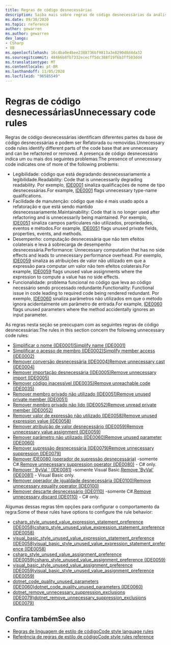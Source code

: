 ```yaml
---
title: Regras de código desnecessárias
description: Saiba mais sobre regras de código desnecessárias da análise de código
ms.date: 09/30/2020
ms.topic: reference
author: gewarren
ms.author: gewarren
dev_langs:
- CSharp
- VB
ms.openlocfilehash: 16c4ba0e4bee2388736bf9813a3e8290d8d4da32
ms.sourcegitcommit: 48466b8fb7332ececff5dc388f19f6b3ff503dd4
ms.translationtype: MT
ms.contentlocale: pt-BR
ms.lasthandoff: 11/05/2020
ms.locfileid: "96585549"
---
```

# <a name="unnecessary-code-rules"></a><span data-ttu-id="e97ad-103">Regras de código desnecessárias</span><span class="sxs-lookup"><span data-stu-id="e97ad-103">Unnecessary code rules</span></span>

<span data-ttu-id="e97ad-104">Regras de código desnecessárias identificam diferentes partes da base de código desnecessárias e podem ser Refatorada ou removidas.</span><span class="sxs-lookup"><span data-stu-id="e97ad-104">Unnecessary code rules identify different parts of the code base that are unnecessary and can be refactored or removed.</span></span> <span data-ttu-id="e97ad-105">A presença de código desnecessário indica um ou mais dos seguintes problemas:</span><span class="sxs-lookup"><span data-stu-id="e97ad-105">The presence of unnecessary code indicates one of more of the following problems:</span></span>

- <span data-ttu-id="e97ad-106">Legibilidade: código que está degradando desnecessariamente a legibilidade.</span><span class="sxs-lookup"><span data-stu-id="e97ad-106">Readability: Code that is unnecessarily degrading readability.</span></span> <span data-ttu-id="e97ad-107">Por exemplo, [IDE0001](ide0001.md) sinaliza qualificações de nome de tipo desnecessárias.</span><span class="sxs-lookup"><span data-stu-id="e97ad-107">For example, [IDE0001](ide0001.md) flags unnecessary type-name qualifications.</span></span>
- <span data-ttu-id="e97ad-108">Facilidade de manutenção: código que não é mais usado após a refatoração e que está sendo mantido desnecessariamente.</span><span class="sxs-lookup"><span data-stu-id="e97ad-108">Maintainability: Code that is no longer used after refactoring and is unnecessarily being maintained.</span></span> <span data-ttu-id="e97ad-109">Por exemplo, [IDE0051](ide0051.md) sinaliza campos particulares não utilizados, propriedades, eventos e métodos.</span><span class="sxs-lookup"><span data-stu-id="e97ad-109">For example, [IDE0051](ide0051.md) flags unused private fields, properties, events, and methods.</span></span>
- <span data-ttu-id="e97ad-110">Desempenho: computação desnecessária que não tem efeitos colaterais e leva à sobrecarga de desempenho desnecessária.</span><span class="sxs-lookup"><span data-stu-id="e97ad-110">Performance: Unnecessary computation that has no side effects and leads to unnecessary performance overhead.</span></span> <span data-ttu-id="e97ad-111">Por exemplo, [IDE0059](ide0059.md) sinaliza as atribuições de valor não utilizado em que a expressão para computar um valor não tem efeitos colaterais.</span><span class="sxs-lookup"><span data-stu-id="e97ad-111">For example, [IDE0059](ide0059.md) flags unused value assignments where the expression to compute a value has no side effects.</span></span>
- <span data-ttu-id="e97ad-112">Funcionalidade: problema funcional no código que leva ao código necessário sendo processado redundante.</span><span class="sxs-lookup"><span data-stu-id="e97ad-112">Functionality: Functional issue in code leading to required code being rendered redundant.</span></span> <span data-ttu-id="e97ad-113">Por exemplo, [IDE0060](ide0060.md) sinaliza parâmetros não utilizados em que o método ignora acidentalmente um parâmetro de entrada.</span><span class="sxs-lookup"><span data-stu-id="e97ad-113">For example, [IDE0060](ide0060.md) flags unused parameters where the method accidentally ignores an input parameter.</span></span>

<span data-ttu-id="e97ad-114">As regras nesta seção se preocupam com as seguintes regras de código desnecessárias:</span><span class="sxs-lookup"><span data-stu-id="e97ad-114">The rules in this section concern the following unnecessary code rules:</span></span>

- [<span data-ttu-id="e97ad-115">Simplificar o nome (IDE0001)</span><span class="sxs-lookup"><span data-stu-id="e97ad-115">Simplify name (IDE0001)</span></span>](ide0001.md)
- [<span data-ttu-id="e97ad-116">Simplificar o acesso de membro (IDE0002)</span><span class="sxs-lookup"><span data-stu-id="e97ad-116">Simplify member access (IDE0002)</span></span>](ide0002.md)
- [<span data-ttu-id="e97ad-117">Remover conversão desnecessária (IDE0004)</span><span class="sxs-lookup"><span data-stu-id="e97ad-117">Remove unnecessary cast (IDE0004)</span></span>](ide0004.md)
- [<span data-ttu-id="e97ad-118">Remover importação desnecessária (IDE0005)</span><span class="sxs-lookup"><span data-stu-id="e97ad-118">Remove unnecessary import (IDE0005)</span></span>](ide0005.md)
- [<span data-ttu-id="e97ad-119">Remover código inacessível (IDE0035)</span><span class="sxs-lookup"><span data-stu-id="e97ad-119">Remove unreachable code (IDE0035)</span></span>](ide0035.md)
- [<span data-ttu-id="e97ad-120">Remover membro privado não utilizado (IDE0051)</span><span class="sxs-lookup"><span data-stu-id="e97ad-120">Remove unused private member (IDE0051)</span></span>](ide0051.md)
- [<span data-ttu-id="e97ad-121">Remover membro privado não lido (IDE0052)</span><span class="sxs-lookup"><span data-stu-id="e97ad-121">Remove unread private member (IDE0052)</span></span>](ide0052.md)
- [<span data-ttu-id="e97ad-122">Remover valor de expressão não utilizado (IDE0058)</span><span class="sxs-lookup"><span data-stu-id="e97ad-122">Remove unused expression value (IDE0058)</span></span>](ide0058.md)
- [<span data-ttu-id="e97ad-123">Remover atribuição de valor desnecessário (IDE0059)</span><span class="sxs-lookup"><span data-stu-id="e97ad-123">Remove unnecessary value assignment (IDE0059)</span></span>](ide0059.md)
- [<span data-ttu-id="e97ad-124">Remover parâmetro não utilizado (IDE0060)</span><span class="sxs-lookup"><span data-stu-id="e97ad-124">Remove unused parameter (IDE0060)</span></span>](ide0060.md)
- [<span data-ttu-id="e97ad-125">Remover supressão desnecessária (IDE0079)</span><span class="sxs-lookup"><span data-stu-id="e97ad-125">Remove unnecessary suppression (IDE0079)</span></span>](ide0079.md)
- <span data-ttu-id="e97ad-126">[Remover IDE0080 (operador de supressão desnecessária)](ide0080.md) -somente C#.</span><span class="sxs-lookup"><span data-stu-id="e97ad-126">[Remove unnecessary suppression operator (IDE0080)](ide0080.md) - C# only.</span></span>
- <span data-ttu-id="e97ad-127">[Remover ' ByVal ' (IDE0081)](ide0081.md) -somente Visual Basic.</span><span class="sxs-lookup"><span data-stu-id="e97ad-127">[Remove 'ByVal' (IDE0081)](ide0081.md) - Visual Basic only.</span></span>
- [<span data-ttu-id="e97ad-128">Remover operador de igualdade desnecessária (IDE0100)</span><span class="sxs-lookup"><span data-stu-id="e97ad-128">Remove unnecessary equality operator (IDE0100)</span></span>](ide0100.md)
- <span data-ttu-id="e97ad-129">[Remover descarte desnecessário (IDE0110)](ide0110.md) -somente C#.</span><span class="sxs-lookup"><span data-stu-id="e97ad-129">[Remove unnecessary discard (IDE0110)](ide0110.md) - C# only.</span></span>

<span data-ttu-id="e97ad-130">Algumas dessas regras têm opções para configurar o comportamento da regra:</span><span class="sxs-lookup"><span data-stu-id="e97ad-130">Some of these rules have options to configure the rule behavior:</span></span>

- [<span data-ttu-id="e97ad-131">csharp_style_unused_value_expression_statement_preference (IDE0058)</span><span class="sxs-lookup"><span data-stu-id="e97ad-131">csharp_style_unused_value_expression_statement_preference (IDE0058)</span></span>](ide0058.md#csharp_style_unused_value_expression_statement_preference)
- [<span data-ttu-id="e97ad-132">visual_basic_style_unused_value_expression_statement_preference (IDE0058)</span><span class="sxs-lookup"><span data-stu-id="e97ad-132">visual_basic_style_unused_value_expression_statement_preference (IDE0058)</span></span>](ide0058.md#visual_basic_style_unused_value_expression_statement_preference)
- [<span data-ttu-id="e97ad-133">csharp_style_unused_value_assignment_preference (IDE0059)</span><span class="sxs-lookup"><span data-stu-id="e97ad-133">csharp_style_unused_value_assignment_preference (IDE0059)</span></span>](ide0059.md#csharp_style_unused_value_assignment_preference)
- [<span data-ttu-id="e97ad-134">visual_basic_style_unused_value_assignment_preference (IDE0059)</span><span class="sxs-lookup"><span data-stu-id="e97ad-134">visual_basic_style_unused_value_assignment_preference (IDE0059)</span></span>](ide0059.md#visual_basic_style_unused_value_assignment_preference)
- [<span data-ttu-id="e97ad-135">dotnet_code_quality_unused_parameters (IDE0060)</span><span class="sxs-lookup"><span data-stu-id="e97ad-135">dotnet_code_quality_unused_parameters (IDE0060)</span></span>](ide0060.md#dotnet_code_quality_unused_parameters)
- [<span data-ttu-id="e97ad-136">dotnet_remove_unnecessary_suppression_exclusions (IDE0079)</span><span class="sxs-lookup"><span data-stu-id="e97ad-136">dotnet_remove_unnecessary_suppression_exclusions (IDE0079)</span></span>](ide0079.md#dotnet_remove_unnecessary_suppression_exclusions)

## <a name="see-also"></a><span data-ttu-id="e97ad-137">Confira também</span><span class="sxs-lookup"><span data-stu-id="e97ad-137">See also</span></span>

- [<span data-ttu-id="e97ad-138">Regras de linguagem de estilo de código</span><span class="sxs-lookup"><span data-stu-id="e97ad-138">Code style language rules</span></span>](language-rules.md)
- [<span data-ttu-id="e97ad-139">Referência de regras de estilo de código</span><span class="sxs-lookup"><span data-stu-id="e97ad-139">Code style rules reference</span></span>](index.md)
